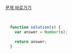 [문제 바로가기](https://programmers.co.kr/learn/courses/30/lessons/12925)
<br/><br/>

```javascript

  function solution(s) {
    var answer = Number(s);
    
    return answer;
  }

```
